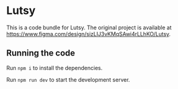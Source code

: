
  # Lutsy

  This is a code bundle for Lutsy. The original project is available at https://www.figma.com/design/sizLIJ3vKMqSAwi4rLLhKO/Lutsy.

  ## Running the code

  Run `npm i` to install the dependencies.

  Run `npm run dev` to start the development server.
  